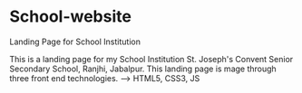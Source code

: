 # School-website
Landing Page for School Institution

This is a landing page for my School Institution St. Joseph's Convent Senior Secondary School, Ranjhi, Jabalpur.
This landing page is mage through three front end technologies.  --> HTML5, CSS3, JS
